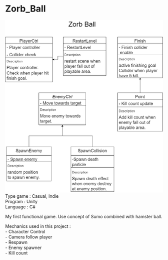 # Zorb_Ball
![](Images/Zorb%20ball.png)  
	Type game : Casual, Indie  
	Program : Unity  
	Language : C#  
	
My first functional game. Use concept of Sumo combined with hamster ball.  
  
Mechanics used in this project :  
	- Character Control  
	- Camera follow player    
	- Respawn  
	- Enemy spawner  
        - Kill count  
